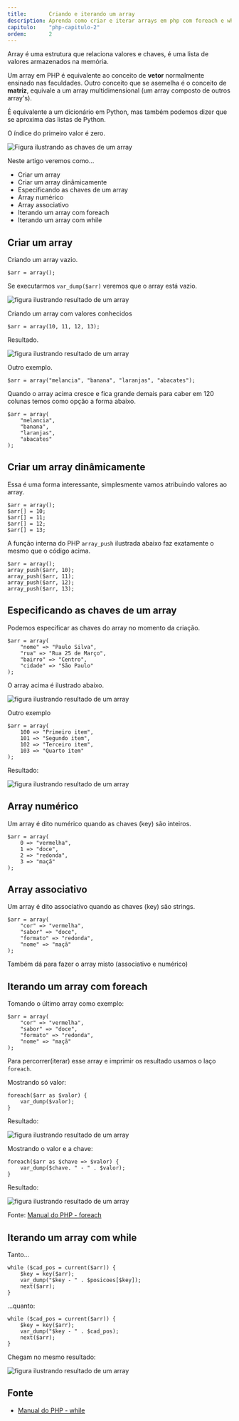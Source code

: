 ```yaml
---
title:       Criando e iterando um array
description: Aprenda como criar e iterar arrays em php com foreach e while
capitulo:    "php-capitulo-2"
ordem:       2
---
```


Array é uma estrutura que relaciona valores e chaves, é uma lista de valores armazenados na memória.

Um array em PHP é equivalente ao conceito de __vetor__ normalmente ensinado nas faculdades. Outro conceito que se asemelha
é o conceito de __matriz__, equivale a um array multidimensional (um array composto de outros array's).

É equivalente a um dicionário em Python, mas também podemos dizer que se aproxima das listas de Python.

O índice do primeiro valor é zero.

![Figura ilustrando as chaves de um array](indice-zero.jpeg "Figura ilustrando as chaves de um array")

Neste artigo veremos como...

- Criar um array
- Criar um array dinâmicamente
- Especificando as chaves de um array
- Array numérico
- Array associativo
- Iterando um array com foreach
- Iterando um array com while


## Criar um array

Criando um array vazio.

    $arr = array();

Se executarmos `var_dump($arr)` veremos que o array está vazio.

![figura ilustrando resultado de um array](array00.png "figura ilustrando resultado de um array")

Criando um array com valores conhecidos

    $arr = array(10, 11, 12, 13);

Resultado.

![figura ilustrando resultado de um array](array01.png "figura ilustrando resultado de um array")

Outro exemplo.

    $arr = array("melancia", "banana", "laranjas", "abacates");

Quando o array acima cresce e fica grande demais para caber em 120 colunas temos como opção a forma abaixo.

    $arr = array(
        "melancia",
        "banana",
        "laranjas",
        "abacates"
    );



## Criar um array dinâmicamente

Essa é uma forma interessante, simplesmente vamos atribuindo valores ao array.

    $arr = array();
    $arr[] = 10;
    $arr[] = 11;
    $arr[] = 12;
    $arr[] = 13;

A função interna do PHP `array_push` ilustrada abaixo faz exatamente o mesmo que o código acima.

    $arr = array();
    array_push($arr, 10);
    array_push($arr, 11);
    array_push($arr, 12);
    array_push($arr, 13);



## Especificando as chaves de um array

Podemos especificar as chaves do array no momento da criação.

    $arr = array(
        "nome" => "Paulo Silva",
        "rua" => "Rua 25 de Março",
        "bairro" => "Centro",
        "cidade" => "São Paulo"
    );

O array acima é ilustrado abaixo.

![figura ilustrando resultado de um array](array02.png "figura ilustrando resultado de um array")


Outro exemplo

    $arr = array(
        100 => "Primeiro item",
        101 => "Segundo item",
        102 => "Terceiro item",
        103 => "Quarto item"
    );

Resultado:

![figura ilustrando resultado de um array](array03.png "figura ilustrando resultado de um array")



## Array numérico

Um array é dito numérico quando as chaves (key) são inteiros.

    $arr = array(
        0 => "vermelha",
        1 => "doce",
        2 => "redonda",
        3 => "maçã"
    );



## Array associativo

Um array é dito associativo quando as chaves (key) são strings.

    $arr = array(
        "cor" => "vermelha",
        "sabor" => "doce",
        "formato" => "redonda",
        "nome" => "maçã"
    );

Também dá para fazer o array misto (associativo e numérico)



## Iterando um array com foreach

Tomando o último array como exemplo:

    $arr = array(
        "cor" => "vermelha",
        "sabor" => "doce",
        "formato" => "redonda",
        "nome" => "maçã"
    );

Para percorrer(iterar) esse array e imprimir os resultado usamos o laço `foreach`.

Mostrando só valor:

    foreach($arr as $valor) {
        var_dump($valor);
    }

Resultado:

![figura ilustrando resultado de um array](array04.png "figura ilustrando resultado de um array")

Mostrando o valor e a chave:

    foreach($arr as $chave => $valor) {
        var_dump($chave. " - " . $valor);
    }

Resultado:

![figura ilustrando resultado de um array](array05.png "figura ilustrando resultado de um array")

Fonte: [Manual do PHP - foreach](http://www.php.net/manual/pt_BR/control-structures.foreach.php "link-externo")



## Iterando um array com while

Tanto...

    while ($cad_pos = current($arr)) {
        $key = key($arr);
        var_dump("$key - " . $posicoes[$key]);
        next($arr);
    }

...quanto:

    while ($cad_pos = current($arr)) {
        $key = key($arr);
        var_dump("$key - " . $cad_pos);
        next($arr);
    }

Chegam no mesmo resultado:

![figura ilustrando resultado de um array](array05.png "figura ilustrando resultado de um array")


## Fonte

- [Manual do PHP - while](http://www.php.net/manual/pt_BR/control-structures.while.php "link-externo")


